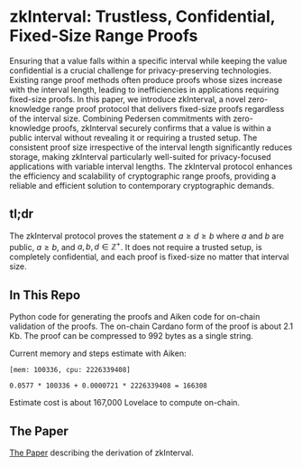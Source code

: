 # zkInterval: Trustless, Confidential, Fixed-Size Range Proofs

Ensuring that a value falls within a specific interval while keeping the value confidential is a crucial challenge for privacy-preserving technologies. Existing range proof methods often produce proofs whose sizes increase with the interval length, leading to inefficiencies in applications requiring fixed-size proofs. In this paper, we introduce zkInterval, a novel zero-knowledge range proof protocol that delivers fixed-size proofs regardless of the interval size. Combining Pedersen commitments with zero-knowledge proofs, zkInterval securely confirms that a value is within a public interval without revealing it or requiring a trusted setup. The consistent proof size irrespective of the interval length significantly reduces storage, making zkInterval particularly well-suited for privacy-focused applications with variable interval lengths. The zkInterval protocol enhances the efficiency and scalability of cryptographic range proofs, providing a reliable and efficient solution to contemporary cryptographic demands.

## tl;dr

The zkInterval protocol proves the statement $a \geq d \geq b$ where $a$ and $b$ are public, $a \geq b$, and $a, b, d \in \mathbb{Z}^+$. It does not require a trusted setup, is completely confidential, and each proof is fixed-size no matter that interval size.

## In This Repo

Python code for generating the proofs and Aiken code for on-chain validation of the proofs. The on-chain Cardano form of the proof is about 2.1 Kb. The proof can be compressed to 992 bytes as a single string.

Current memory and steps estimate with Aiken:

```
[mem: 100336, cpu: 2226339408]
```

```
0.0577 * 100336 + 0.0000721 * 2226339408 = 166308
```

Estimate cost is about 167,000 Lovelace to compute on-chain.

## The Paper

[The Paper](paper/zkInterval-2024.pdf) describing the derivation of zkInterval.
